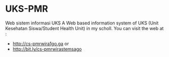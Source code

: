 # UKS-PMR
Web sistem informasi UKS 
A Web based information system of UKS (Unit Kesehatan Siswa/Student Health Unit) in my scholl.
You can visit the web at :
- http://cs-pmrwira1go.ga or
- http://bit.ly/cs-pmrwirastemsago
